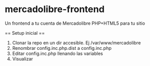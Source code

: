 mercadolibre-frontend
=====================

Un frontend a tu cuenta de Mercadolibre PHP+HTML5 para tu sitio

== Setup inicial ==

1. Clonar la repo en un dir accesible. Ej /var/www/mercadolibre
2. Renombrar config.inc.php.dist a config.inc.php
3. Editar config.inc.php llenando las variables
4. Visualizar
